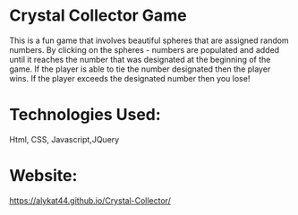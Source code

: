 # Crystal Collector Game

This is a fun game that involves beautiful spheres that are assigned random numbers.  By clicking on the spheres - numbers are populated and added until it reaches the number that was designated at the beginning of the game.  If the player is able to tie the number designated then the player wins.  If the player exceeds the designated number then you lose!

# Technologies Used:
Html, CSS, Javascript,JQuery




# Website:
  https://alykat44.github.io/Crystal-Collector/
